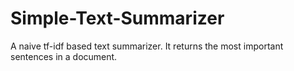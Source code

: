 # Simple-Text-Summarizer
A naive tf-idf based text summarizer. It returns the most important sentences in a document.
